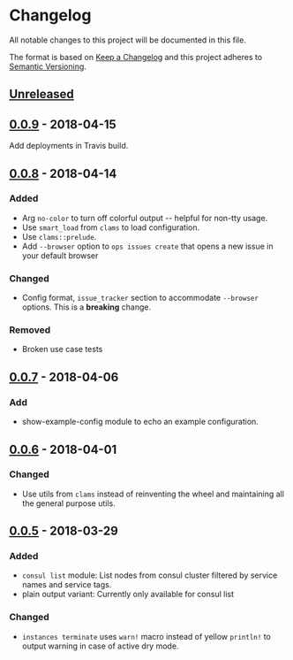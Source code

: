 # Changelog
All notable changes to this project will be documented in this file.

The format is based on [Keep a Changelog](http://keepachangelog.com/en/1.0.0/)
and this project adheres to [Semantic Versioning](http://semver.org/spec/v2.0.0.html).

## [Unreleased]

## [0.0.9] - 2018-04-15

Add deployments in Travis build.

## [0.0.8] - 2018-04-14

### Added
- Arg `no-color` to turn off colorful output -- helpful for non-tty usage.
- Use `smart_load` from `clams` to load configuration.
- Use `clams::prelude`.
- Add `--browser` option to `ops issues create` that opens a new issue in your default browser

### Changed
- Config format, `issue_tracker` section to accommodate `--browser` options. This is a **breaking** change.

### Removed
- Broken use case tests

## [0.0.7] - 2018-04-06

### Add
- show-example-config module to echo an example configuration.

## [0.0.6] - 2018-04-01

### Changed
- Use utils from `clams` instead of reinventing the wheel and maintaining all the general purpose utils.

## [0.0.5] - 2018-03-29

### Added
- `consul list` module: List nodes from consul cluster filtered by service names and service tags.
- plain output variant: Currently only available for consul list

### Changed
- `instances terminate` uses `warn!` macro instead of yellow `println!` to output warning in case of active dry mode.

[Unreleased]: https://github.com/lukaspustina/ceres/compare/v0.0.9...HEAD
[0.0.9]: https://github.com/lukaspustina/ceres/compare/v0.0.8...v0.0.9
[0.0.8]: https://github.com/lukaspustina/ceres/compare/v0.0.7...v0.0.8
[0.0.7]: https://github.com/lukaspustina/ceres/compare/v0.0.6...v0.0.7
[0.0.6]: https://github.com/lukaspustina/ceres/compare/v0.0.5...v0.0.6
[0.0.5]: https://github.com/lukaspustina/ceres/compare/v0.0.4...v0.0.5

